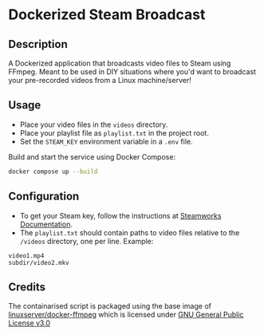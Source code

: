 # Dockerized Steam Broadcast

## Description

A Dockerized application that broadcasts video files to Steam using FFmpeg. Meant to be used in DIY situations where you'd want to broadcast your pre-recorded videos from a Linux machine/server!

## Usage

- Place your video files in the `videos` directory.
- Place your playlist file as `playlist.txt` in the project root. 
- Set the `STEAM_KEY` environment variable in a `.env` file.

Build and start the service using Docker Compose:

```bash
docker compose up --build
```


## Configuration
- To get your Steam key, follow the instructions at [Steamworks Documentation](https://partner.steamgames.com/doc/store/broadcast/setting_up).
- The `playlist.txt` should contain paths to video files relative to the `/videos` directory, one per line. Example:
```
video1.mp4
subdir/video2.mkv
```

## Credits

The containarised script is packaged using the base image of [linuxserver/docker-ffmpeg](https://github.com/linuxserver/docker-ffmpeg/) which is licensed under [GNU General Public License v3.0](https://github.com/linuxserver/docker-ffmpeg/blob/master/LICENSE)
